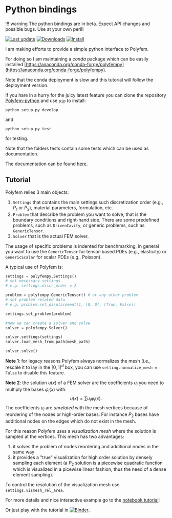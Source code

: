 Python bindings
===============

!!! warning
	The python bindings are in beta. Expect API changes and possible bugs. Use at your own peril!

[![Last update](https://anaconda.org/conda-forge/polyfempy/badges/latest_release_date.svg)](https://anaconda.org/conda-forge/polyfempy)
[![Downloads](https://anaconda.org/conda-forge/polyfempy/badges/downloads.svg)](https://anaconda.org/conda-forge/polyfempy)
[![Install](https://anaconda.org/conda-forge/polyfempy/badges/installer/conda.svg)](https://anaconda.org/conda-forge/polyfempy)


I am making efforts to provide a simple python interface to Polyfem.

For doing so I am maintaining  a *conda* package which can be easily installed [https://anaconda.org/conda-forge/polyfempy](https://anaconda.org/conda-forge/polyfempy).

Note that the conda deployment is slow and this tutorial will follow the deployment version.

If you hare in a hurry for the juicy latest feature you can clone the repository [Polyfem-python](https://github.com/polyfem/polyfem-python) and use `pip` to install:
```
python setup.py develop
```
and
```
python setup.py test
```
for testing.

Note that the folders tests contain some tests which can be used as documentation.

The documentation can be found [here](polyfempy_doc.md).

Tutorial
--------

Polyfem relies 3 main objects:

 1. `Settings` that contains the main settings such discretization order (e.g., $P_1$ or $P_2$), material parameters, formulation, etc.
 2. `Problem` that describe the problem you want to solve, that is the boundary conditions and right-hand side. There are some predefined problems, such as `DrivenCavity`, or generic problems, such as `GenericTensor`.
 3. `Solver` that is the actual FEM solver.

The usage of specific problems is indented for benchmarking, in general you want to use the `GenericTensor` for tensor-based PDEs (e.g., elasticity) or `GenericScalar` for scalar PDEs (e.g., Poisson). 

A typical use of Polyfem is:
```python
settings = polyfempy.Settings()
# set necessary settings
# e.g. settings.discr_order = 2

problem = polyfempy.GenericTensor() # or any other problem
# set problem related data
# e.g. problem.set_displacement(1, [0, 0], [True, False])

settings.set_problem(problem)

#now we can create a solver and solve
solver = polyfempy.Solver()

solver.settings(settings)
solver.load_mesh_from_path(mesh_path)

solver.solve()
```

**Note 1**: for legacy reasons Polyfem always normalizes the mesh (i.e., rescale it to lay in the $[0,1]^d$ box, you can use `setting.normalize_mesh = False` to disable this feature.

**Note 2**: the solution $u(x)$ of a FEM solver are the coefficients $u_i$ you need to multiply the bases $\varphi_i(x)$ with:
$$
u(x)=\sum u_i \varphi_i(x).
$$
The coefficients $u_i$ are *unrelated* with the mesh vertices because of reordering of the nodes or high-order bases. For instance $P_2$ bases have additional nodes on the edges which do not exist in the mesh.


For this reason Polyfem uses a *visualization mesh* where the solution is sampled at the vertices.
This mesh has two advantages:
1. it solves the problem of nodes reordering and additional nodes in the same way
2. it provides a "true" visualization for high order solution by densely sampling each element (a $P_2$ solution is a piecewise quadratic function which is visualized in a picewise linear fashion, thus the need of a dense element sampling).

To control the resolution of the visualization mesh use `settings.vismesh_rel_area`.

For more details and nice interactive example go to the [notebook tutorial](python_examples.md)!

Or just play with the tutorial in [![Binder](https://mybinder.org/badge_logo.svg)](https://mybinder.org/v2/gh/polyfem/polyfem.github.io.git/docs?filepath=docs%2Fpython_examples.ipynb).
